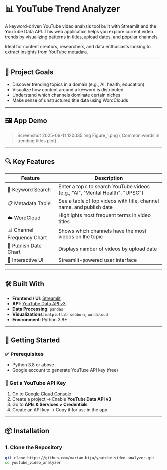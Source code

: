 # 📊 YouTube Trend Analyzer

A keyword-driven YouTube video analysis tool built with Streamlit and the YouTube Data API. This web application helps you explore current video trends by visualizing patterns in titles, upload dates, and popular channels.

Ideal for content creators, researchers, and data enthusiasts looking to extract insights from YouTube metadata.

---

## 🎯 Project Goals

- Discover trending topics in a domain (e.g., AI, health, education)
- Visualize how content around a keyword is distributed
- Understand which channels dominate certain niches
- Make sense of unstructured title data using WordClouds

---

## 🖼️ App Demo

> Screenshot 2025-06-11 120035.png
> Figure_1.png ( Common words in trending titles plot)

---

## 🔍 Key Features

| Feature                      | Description                                                                 |
|------------------------------|-----------------------------------------------------------------------------|
| 🔎 Keyword Search            | Enter a topic to search YouTube videos (e.g., "AI", "Mental Health", "UPSC")|
| 📋 Metadata Table            | See a table of top videos with title, channel name, and publish date        |
| ☁️ WordCloud                 | Highlights most frequent terms in video titles                              |
| 📊 Channel Frequency Chart   | Shows which channels have the most videos on the topic                      |
| 📅 Publish Date Chart        | Displays number of videos by upload date                                    |
| 🔄 Interactive UI            | Streamlit-powered user interface                                            |

---

## 🛠 Built With

- **Frontend / UI**: [Streamlit](https://streamlit.io)
- **API**: [YouTube Data API v3](https://developers.google.com/youtube/v3)
- **Data Processing**: `pandas`
- **Visualizations**: `matplotlib`, `seaborn`, `wordcloud`
- **Environment**: Python 3.8+

---

## 🚀 Getting Started

### ✅ Prerequisites

- Python 3.8 or above
- Google account to generate YouTube API key (free)

### 🔐 Get a YouTube API Key

1. Go to [Google Cloud Console](https://console.cloud.google.com/)
2. Create a project → Enable **YouTube Data API v3**
3. Go to **APIs & Services > Credentials**
4. Create an API key → Copy it for use in the app

---

## 📦 Installation

### 1. Clone the Repository

```bash
git clone https://github.com/mariam-biju/youtube_video_analyzer.git
cd youtube_video_analyzer
